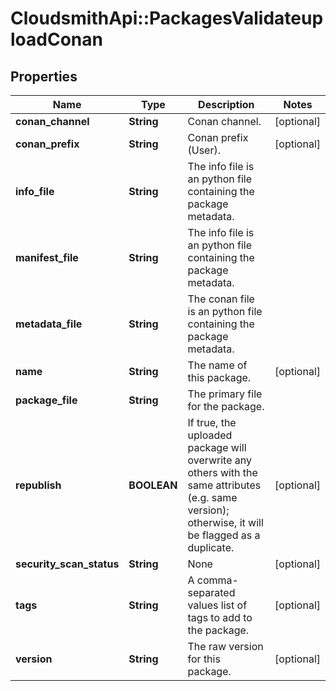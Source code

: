 # CloudsmithApi::PackagesValidateuploadConan

## Properties
Name | Type | Description | Notes
------------ | ------------- | ------------- | -------------
**conan_channel** | **String** | Conan channel. | [optional] 
**conan_prefix** | **String** | Conan prefix (User). | [optional] 
**info_file** | **String** | The info file is an python file containing the package metadata. | 
**manifest_file** | **String** | The info file is an python file containing the package metadata. | 
**metadata_file** | **String** | The conan file is an python file containing the package metadata. | 
**name** | **String** | The name of this package. | [optional] 
**package_file** | **String** | The primary file for the package. | 
**republish** | **BOOLEAN** | If true, the uploaded package will overwrite any others with the same attributes (e.g. same version); otherwise, it will be flagged as a duplicate. | [optional] 
**security_scan_status** | **String** | None | [optional] 
**tags** | **String** | A comma-separated values list of tags to add to the package. | [optional] 
**version** | **String** | The raw version for this package. | [optional] 


